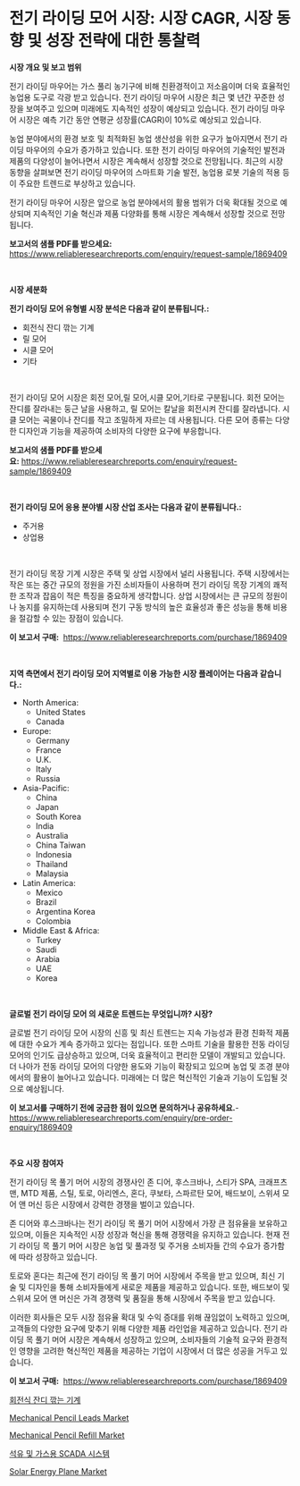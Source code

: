<p><h1>전기 라이딩 모어 시장: 시장 CAGR, 시장 동향 및 성장 전략에 대한 통찰력</h1></p><p><strong>시장 개요 및 보고 범위</strong></p>
<p><p>전기 라이딩 마우어는 가스 풀리 농기구에 비해 친환경적이고 저소음이며 더욱 효율적인 농업용 도구로 각광 받고 있습니다. 전기 라이딩 마우어 시장은 최근 몇 년간 꾸준한 성장을 보여주고 있으며 미래에도 지속적인 성장이 예상되고 있습니다. 전기 라이딩 마우어 시장은 예측 기간 동안 연평균 성장률(CAGR)이 10%로 예상되고 있습니다.</p><p>농업 분야에서의 환경 보호 및 최적화된 농업 생산성을 위한 요구가 높아지면서 전기 라이딩 마우어의 수요가 증가하고 있습니다. 또한 전기 라이딩 마우어의 기술적인 발전과 제품의 다양성이 늘어나면서 시장은 계속해서 성장할 것으로 전망됩니다. 최근의 시장 동향을 살펴보면 전기 라이딩 마우어의 스마트화 기술 발전, 농업용 로봇 기술의 적용 등이 주요한 트렌드로 부상하고 있습니다.</p><p>전기 라이딩 마우어 시장은 앞으로 농업 분야에서의 활용 범위가 더욱 확대될 것으로 예상되며 지속적인 기술 혁신과 제품 다양화를 통해 시장은 계속해서 성장할 것으로 전망됩니다.</p></p>
<p><strong>보고서의 샘플 PDF를 받으세요:</strong> <a href="https://www.reliableresearchreports.com/enquiry/request-sample/1869409">https://www.reliableresearchreports.com/enquiry/request-sample/1869409</a></p>
<p>&nbsp;</p>
<p><strong>시장 세분화</strong></p>
<p><strong>전기 라이딩 모어 유형별 시장 분석은 다음과 같이 분류됩니다.:</strong></p>
<p><ul><li>회전식 잔디 깎는 기계</li><li>릴 모어</li><li>시클 모어</li><li>기타</li></ul></p>
<p>&nbsp;</p>
<p><p>전기 라이딩 모어 시장은 회전 모어,릴 모어,시클 모어,기타로 구분됩니다. 회전 모어는 잔디를 잘라내는 둥근 날을 사용하고, 릴 모어는 칼날을 회전시켜 잔디를 잘라냅니다. 시클 모어는 곡물이나 잔디를 작고 조밀하게 자르는 데 사용됩니다. 다른 모어 종류는 다양한 디자인과 기능을 제공하여 소비자의 다양한 요구에 부응합니다.</p></p>
<p><strong>보고서의 샘플 PDF를 받으세요:</strong>&nbsp;<a href="https://www.reliableresearchreports.com/enquiry/request-sample/1869409">https://www.reliableresearchreports.com/enquiry/request-sample/1869409</a></p>
<p>&nbsp;</p>
<p><strong> 전기 라이딩 모어 응용 분야별 시장 산업 조사는 다음과 같이 분류됩니다.:</strong></p>
<p><ul><li>주거용</li><li>상업용</li></ul></p>
<p>&nbsp;</p>
<p><p>전기 라이딩 목장 기계 시장은 주택 및 상업 시장에서 널리 사용됩니다. 주택 시장에서는 작은 또는 중간 규모의 정원을 가진 소비자들이 사용하며 전기 라이딩 목장 기계의 쾌적한 조작과 잡음이 적은 특징을 중요하게 생각합니다. 상업 시장에서는 큰 규모의 정원이나 농지를 유지하는데 사용되며 전기 구동 방식의 높은 효율성과 좋은 성능을 통해 비용을 절감할 수 있는 장점이 있습니다.</p></p>
<p><strong>이 보고서 구매:</strong>&nbsp; <a href="https://www.reliableresearchreports.com/purchase/1869409">https://www.reliableresearchreports.com/purchase/1869409</a></p>
<p>&nbsp;</p>
<p><strong>지역 측면에서 전기 라이딩 모어 지역별로 이용 가능한 시장 플레이어는 다음과 같습니다.:</strong></p>
<p><ul>
    <li>
        North America:
        <ul>
            <li>United States</li>
            <li>Canada</li>
        </ul>
    </li>
    <li>
        Europe:
        <ul>
            <li>Germany</li>
            <li>France</li>
            <li>U.K.</li>
            <li>Italy</li>
            <li>Russia</li>
        </ul>
    </li>
    <li>
        Asia-Pacific:
        <ul>
            <li>China</li>
            <li>Japan</li>
            <li>South Korea</li>
            <li>India</li>
            <li>Australia</li>
            <li>China Taiwan</li>
            <li>Indonesia</li>
            <li>Thailand</li>
            <li>Malaysia</li>
        </ul>
    </li>
    <li>
        Latin America:
        <ul>
            <li>Mexico</li>
            <li>Brazil</li>
            <li>Argentina Korea</li>
            <li>Colombia</li>
        </ul>
    </li>
    <li>
        Middle East & Africa:
        <ul>
            <li>Turkey</li>
            <li>Saudi</li>
            <li>Arabia</li>
            <li>UAE</li>
            <li>Korea</li>
        </ul>
    </li>
    </ul></p>
<p>&nbsp;</p>
<p><strong>글로벌 전기 라이딩 모어 의 새로운 트렌드는 무엇입니까? 시장?</strong></p>
<p><p>글로벌 전기 라이딩 모어 시장의 신흥 및 최신 트렌드는 지속 가능성과 환경 친화적 제품에 대한 수요가 계속 증가하고 있다는 점입니다. 또한 스마트 기술을 활용한 전동 라이딩 모어의 인기도 급상승하고 있으며, 더욱 효율적이고 편리한 모델이 개발되고 있습니다. 더 나아가 전동 라이딩 모어의 다양한 용도와 기능이 확장되고 있으며 농업 및 조경 분야에서의 활용이 늘어나고 있습니다. 미래에는 더 많은 혁신적인 기술과 기능이 도입될 것으로 예상됩니다.</p></p>
<p><strong>이 보고서를 구매하기 전에 궁금한 점이 있으면 문의하거나 공유하세요.</strong>- <a href="https://www.reliableresearchreports.com/enquiry/pre-order-enquiry/1869409">https://www.reliableresearchreports.com/enquiry/pre-order-enquiry/1869409</a></p>
<p>&nbsp;</p>
<p><strong>주요 시장 참여자</strong></p>
<p><p>전기 라이딩 목 풀기 머어 시장의 경쟁사인 존 디어, 후스크바나, 스티가 SPA, 크래프츠맨, MTD 제품, 스틸, 토로, 아리엔스, 혼다, 쿠보타, 스파르탄 모어, 배드보이, 스위셔 모어 앤 머신 등은 시장에서 강력한 경쟁을 벌이고 있습니다.</p><p>존 디어와 후스크바나는 전기 라이딩 목 풀기 머어 시장에서 가장 큰 점유율을 보유하고 있으며, 이들은 지속적인 시장 성장과 혁신을 통해 경쟁력을 유지하고 있습니다. 현재 전기 라이딩 목 풀기 머어 시장은 농업 및 풀과정 및 주거용 소비자들 간의 수요가 증가함에 따라 성장하고 있습니다.</p><p>토로와 혼다는 최근에 전기 라이딩 목 풀기 머어 시장에서 주목을 받고 있으며, 최신 기술 및 디자인을 통해 소비자들에게 새로운 제품을 제공하고 있습니다. 또한, 배드보이 및 스위셔 모어 앤 머신은 가격 경쟁력 및 품질을 통해 시장에서 주목을 받고 있습니다.</p><p>이러한 회사들은 모두 시장 점유율 확대 및 수익 증대를 위해 끊임없이 노력하고 있으며, 고객들의 다양한 요구에 맞추기 위해 다양한 제품 라인업을 제공하고 있습니다. 전기 라이딩 목 풀기 머어 시장은 계속해서 성장하고 있으며, 소비자들의 기술적 요구와 환경적인 영향을 고려한 혁신적인 제품을 제공하는 기업이 시장에서 더 많은 성공을 거두고 있습니다.</p></p>
<p><strong>이 보고서 구매:</strong>&nbsp;&nbsp;<a href="https://www.reliableresearchreports.com/purchase/1869409">https://www.reliableresearchreports.com/purchase/1869409</a></p>
<p><p><a href="https://github.com/vss5505pa7z1p/Market-Research-Report-List-1/blob/main/23720743245.md">회전식 잔디 깎는 기계</a></p><p><a href="https://github.com/joannesouthgate/Market-Research-Report-List-2/blob/main/mechanical-pencil-leads-market.md">Mechanical Pencil Leads Market</a></p><p><a href="https://github.com/sofayahoo2023/Market-Research-Report-List-3/blob/main/mechanical-pencil-refill-market.md">Mechanical Pencil Refill Market</a></p><p><a href="https://medium.com/@estelwisozk1/scada-%EC%8B%9C%EC%8A%A4%ED%85%9C%EC%9D%80-%EC%84%9D%EC%9C%A0-%EB%B0%8F-%EA%B0%80%EC%8A%A4-%EC%8B%9C%EC%9E%A5%EC%9D%98-%EC%8B%9C%EC%9E%A5-%EC%A0%90%EC%9C%A0%EC%9C%A8-%EC%8B%9C%EC%9E%A5-%ED%8A%B8%EB%A0%8C%EB%93%9C-%EB%B0%8F-%EC%8B%9C%EC%9E%A5-%EC%84%B1%EC%9E%A5%EC%97%90-%EB%8C%80%ED%95%9C-%EC%A0%95%EB%B3%B4%EB%A5%BC-%EC%A0%9C%EA%B3%B5%ED%95%A9%EB%8B%88%EB%8B%A4-579bbed1a2a2">석유 및 가스용 SCADA 시스템</a></p><p><a href="https://cat-emmental-94b.notion.site/Solar-Energy-Plane-Market-Size-Growing-and-Forecasted-for-period-from-2024-2031-and-provides-compl-bf2e15c7078247d887673cc557c4f788">Solar Energy Plane Market</a></p></p>
